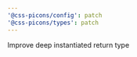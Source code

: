 ```yaml
---
'@css-picons/config': patch
'@css-picons/types': patch
---
```


Improve deep instantiated return type
